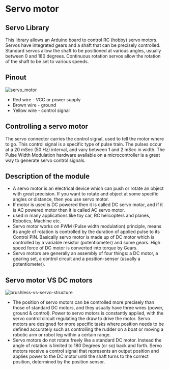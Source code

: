 # Servo motor

## Servo Library

This library allows an Arduino board to control RC (hobby) servo motors. Servos have integrated gears and a shaft that can be precisely controlled. Standard servos allow the shaft to be positioned at various angles, usually between 0 and 180 degrees. Continuous rotation servos allow the rotation of the shaft to be set to various speeds.

## Pinout 
![servo_motor](https://user-images.githubusercontent.com/32713072/36919577-403a7e00-1e77-11e8-9813-5602cbb6cbdf.jpg) <br/>

- Red wire - VCC or power supply
- Brown wire - ground
- Yellow wire - control signal

## Controlling a servo motor

The servo connector carries the control signal, used to tell the motor where to go. This control signal is a specific type of pulse train. The pulses occur at a 20 mSec (50 Hz) interval, and vary between 1 and 2 mSec in width. The Pulse Width Modulation hardware available on a microcontroller is a great way to generate servo control signals.

## Description of the module

-	A servo motor is an electrical device which can push or rotate an object with great precision. If you want to rotate and object at some specific angles or distance, then you use servo motor.
-	If motor is used is DC powered then it is called DC servo motor, and if it is AC powered motor then it is called AC servo motor. 
-	used in many applications like toy car, RC helicopters and planes, Robotics, Machine etc.
-	Servo motor works on PWM (Pulse width modulation) principle, means its angle of rotation is controlled by the duration of applied pulse to its Control PIN. Basically servo motor is made up of DC motor which is controlled by a variable resistor (potentiometer) and some gears. High speed force of DC motor is converted into torque by Gears.
-	Servo motors are generally an assembly of four things: a DC motor, a gearing set, a control circuit and a position-sensor (usually a potentiometer).

## Servo motor VS DC motors
![brushless-vs-servo-structure](https://user-images.githubusercontent.com/32713072/36919863-31f31afe-1e78-11e8-8de3-a9d0bc203e50.jpg)
<br/>
-	The position of servo motors can be controlled more precisely than those of standard DC motors, and they usually have three wires (power, ground & control). Power to servo motors is constantly applied, with the servo control circuit regulating the draw to drive the motor. Servo motors are designed for more specific tasks where position needs to be defined accurately such as controlling the rudder on a boat or moving a robotic arm or robot leg within a certain range.
-	Servo motors do not rotate freely like a standard DC motor. Instead the angle of rotation is limited to 180 Degrees (or so) back and forth. Servo motors receive a control signal that represents an output position and applies power to the DC motor until the shaft turns to the correct position, determined by the position sensor.
